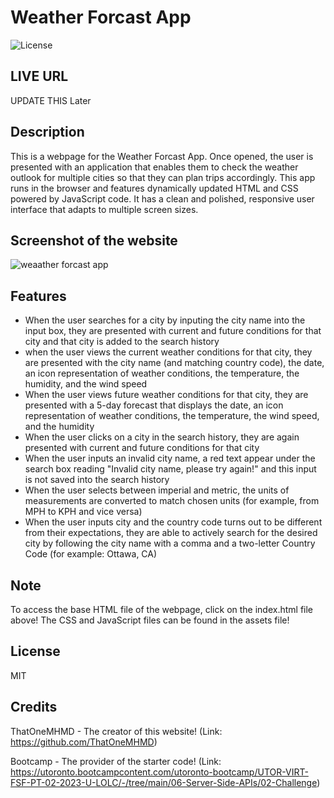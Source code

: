 # Weather Forcast App 

![License](https://img.shields.io/badge/License-MIT-blue.svg)

## LIVE URL

UPDATE THIS Later

## Description

This is a webpage for the Weather Forcast App. Once opened, the user is presented with an application that enables them to check the weather outlook for multiple cities so that they can plan trips accordingly. This app runs in the browser and features dynamically updated HTML and CSS powered by JavaScript code. It has a clean and polished, responsive user interface that adapts to multiple screen sizes.

## Screenshot of the website

![weaather forcast app](https://user-images.githubusercontent.com/126360257/236041982-4c2da339-9b20-4981-a79e-61c3a361c3ae.png)

## Features

- When the user searches for a city by inputing the city name into the input box, they are presented with current and future conditions for that city and that city is added to the search history
- when the user views the current weather conditions for that city, they are presented with the city name (and matching country code), the date, an icon representation of weather conditions, the temperature, the humidity, and the wind speed
- When the user views future weather conditions for that city, they are presented with a 5-day forecast that displays the date, an icon representation of weather conditions, the temperature, the wind speed, and the humidity
- When the user clicks on a city in the search history, they are again presented with current and future conditions for that city
- When the user inputs an invalid city name, a red text appear under the search box reading "Invalid city name, please try again!" and this input is not saved into the search history
- When the user selects between imperial and metric, the units of measurements are converted to match chosen units (for example, from MPH to KPH and vice versa)
- When the user inputs city and the country code turns out to be different from their expectations, they are able to actively search for the desired city by following the city name with a comma and a two-letter Country Code (for example: Ottawa, CA)

## Note 

To access the base HTML file of the webpage, click on the index.html file above! The CSS and JavaScript files can be found in the assets file!

## License 

MIT

## Credits

ThatOneMHMD - The creator of this website!
(Link: https://github.com/ThatOneMHMD)

Bootcamp - The provider of the starter code!
(Link: https://utoronto.bootcampcontent.com/utoronto-bootcamp/UTOR-VIRT-FSF-PT-02-2023-U-LOLC/-/tree/main/06-Server-Side-APIs/02-Challenge)
